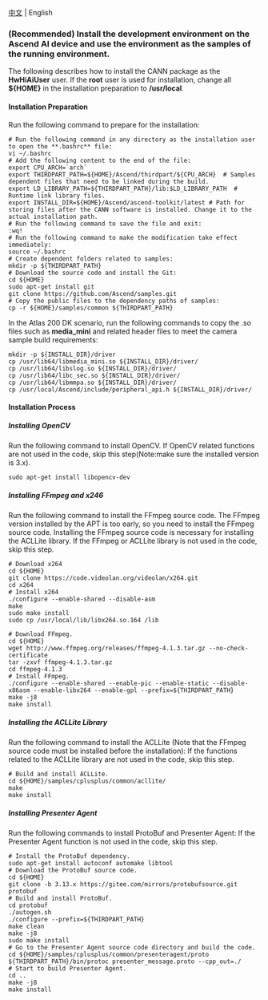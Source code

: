 [中文](catenation_environmental_guidance_CN.md) | English

### (Recommended) Install the development environment on the Ascend AI device and use the environment as the samples of the running environment.

The following describes how to install the CANN package as the **HwHiAiUser** user. If the **root** user is used for installation, change all **${HOME}** in the installation preparation to **/usr/local**.

#### Installation Preparation
Run the following command to prepare for the installation:
  ```
  # Run the following command in any directory as the installation user to open the **.bashrc** file:
  vi ~/.bashrc  
  # Add the following content to the end of the file:
  export CPU_ARCH=`arch`
  export THIRDPART_PATH=${HOME}/Ascend/thirdpart/${CPU_ARCH}  # Samples dependent files that need to be linked during the build.
  export LD_LIBRARY_PATH=${THIRDPART_PATH}/lib:$LD_LIBRARY_PATH  # Runtime link library files.
  export INSTALL_DIR=${HOME}/Ascend/ascend-toolkit/latest # Path for storing files after the CANN software is installed. Change it to the actual installation path.
  # Run the following command to save the file and exit:
  :wq!  
  # Run the following command to make the modification take effect immediately:
  source ~/.bashrc 
  # Create dependent folders related to samples:
  mkdir -p ${THIRDPART_PATH}
  # Download the source code and install the Git:
  cd ${HOME}
  sudo apt-get install git
  git clone https://github.com/Ascend/samples.git
  # Copy the public files to the dependency paths of samples:
  cp -r ${HOME}/samples/common ${THIRDPART_PATH}
  ```  
In the Atlas 200 DK scenario, run the following commands to copy the .so files such as **media_mini** and related header files to meet the camera sample build requirements:
  ```
  mkdir -p ${INSTALL_DIR}/driver
  cp /usr/lib64/libmedia_mini.so ${INSTALL_DIR}/driver/
  cp /usr/lib64/libslog.so ${INSTALL_DIR}/driver/
  cp /usr/lib64/libc_sec.so ${INSTALL_DIR}/driver/
  cp /usr/lib64/libmmpa.so ${INSTALL_DIR}/driver/
  cp /usr/local/Ascend/include/peripheral_api.h ${INSTALL_DIR}/driver/
  ```
#### Installation Process
##### Installing OpenCV
Run the following command to install OpenCV. If OpenCV related functions are not used in the code, skip this step(Note:make sure the installed version is 3.x).
  ```
  sudo apt-get install libopencv-dev
  ```
##### Installing FFmpeg and x246
Run the following command to install the FFmpeg source code. The FFmpeg version installed by the APT is too early, so you need to install the FFmpeg source code. Installing the FFmpeg source code is necessary for installing the ACLLite library. If the FFmpeg or ACLLite library is not used in the code, skip this step.
  ```
  # Download x264
  cd ${HOME}
  git clone https://code.videolan.org/videolan/x264.git
  cd x264
  # Install x264
  ./configure --enable-shared --disable-asm
  make
  sudo make install
  sudo cp /usr/local/lib/libx264.so.164 /lib
  ```

  ```
  # Download FFmpeg.
  cd ${HOME}
  wget http://www.ffmpeg.org/releases/ffmpeg-4.1.3.tar.gz --no-check-certificate
  tar -zxvf ffmpeg-4.1.3.tar.gz
  cd ffmpeg-4.1.3
  # Install FFmpeg.
  ./configure --enable-shared --enable-pic --enable-static --disable-x86asm --enable-libx264 --enable-gpl --prefix=${THIRDPART_PATH}
  make -j8
  make install
  ```
##### Installing the ACLLite Library
Run the following command to install the ACLLite (Note that the FFmpeg source code must be installed before the installation): If the functions related to the ACLLite library are not used in the code, skip this step.
  ```
  # Build and install ACLLite.
  cd ${HOME}/samples/cplusplus/common/acllite/
  make
  make install
  ```
##### Installing Presenter Agent
Run the following commands to install ProtoBuf and Presenter Agent: If the Presenter Agent function is not used in the code, skip this step.
  ```
  # Install the ProtoBuf dependency.
  sudo apt-get install autoconf automake libtool
  # Download the ProtoBuf source code.
  cd ${HOME}
  git clone -b 3.13.x https://gitee.com/mirrors/protobufsource.git protobuf
  # Build and install ProtoBuf.
  cd protobuf
  ./autogen.sh
  ./configure --prefix=${THIRDPART_PATH}
  make clean
  make -j8
  sudo make install
  # Go to the Presenter Agent source code directory and build the code.
  cd ${HOME}/samples/cplusplus/common/presenteragent/proto
  ${THIRDPART_PATH}/bin/protoc presenter_message.proto --cpp_out=./
  # Start to build Presenter Agent.
  cd ..
  make -j8
  make install
  ```
